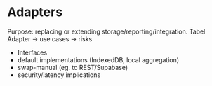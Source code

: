 # Adapters

Purpose: replacing or extending storage/reporting/integration. Tabel Adapter -> use cases -> risks
- Interfaces
- default implementations (IndexedDB, local aggregation)
- swap-manual (eg. to REST/Supabase)
- security/latency implications

